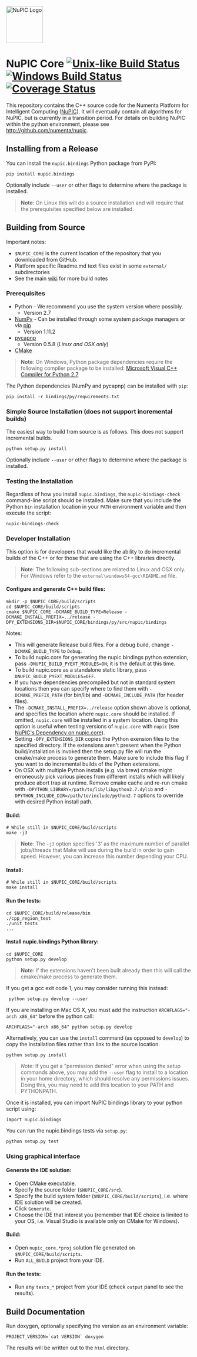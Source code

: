 <img src="http://numenta.org/87b23beb8a4b7dea7d88099bfb28d182.svg" alt="NuPIC Logo" width=100/>

# NuPIC Core [![Unix-like Build Status](https://travis-ci.org/numenta/nupic.core.png?branch=master)](https://travis-ci.org/numenta/nupic.core) [![Windows Build Status](https://ci.appveyor.com/api/projects/status/px32pcil23vunml0/branch/master?svg=true)](https://ci.appveyor.com/project/numenta-ci/nupic-core/branch/master) [![Coverage Status](https://coveralls.io/repos/numenta/nupic.core/badge.png?branch=master)](https://coveralls.io/r/numenta/nupic.core?branch=master)

This repository contains the C++ source code for the Numenta Platform for Intelligent Computing ([NuPIC](http://numenta.org/nupic.html)). It will eventually contain all algorithms for NuPIC, but is currently in a transition period. For details on building NuPIC within the python environment, please see http://github.com/numenta/nupic.

## Installing from a Release

You can install the `nupic.bindings` Python package from PyPI:

    pip install nupic.bindings

Optionally include `--user` or other flags to determine where the package is installed.

> **Note**: On Linux this will do a source installation and will require that the prerequisites specified below are installed.

## Building from Source

Important notes:

 * `$NUPIC_CORE` is the current location of the repository that you downloaded from GitHub.
 * Platform specific Readme.md text files exist in some `external/` subdirectories
 * See the main [wiki](https://github.com/numenta/nupic.core/wiki) for more build notes

### Prerequisites

- Python - We recommend you use the system version where possibly.
    - Version 2.7
- [NumPy](http://www.numpy.org/) - Can be installed through some system package managers or via [pip](https://pip.pypa.io/)
    - Version 1.11.2
- [pycapnp](http://jparyani.github.io/pycapnp/)
    - Version 0.5.8 (_Linux and OSX only_)
- [CMake](http://www.cmake.org/)

> **Note**: On Windows, Python package dependencies require the following compiler package to be installed: [Microsoft Visual C++ Compiler for Python 2.7](https://www.microsoft.com/en-gb/download/details.aspx?id=44266)

The Python dependencies (NumPy and pycapnp) can be installed with `pip`:

    pip install -r bindings/py/requirements.txt

### Simple Source Installation (does not support incremental builds)

The easiest way to build from source is as follows. This does not support incremental builds.

    python setup.py install

Optionally include `--user` or other flags to determine where the package is installed.

### Testing the Installation

Regardless of how you install `nupic.bindings`, the `nupic-bindings-check` command-line script should be installed. Make sure that you include the Python `bin` installation location in your `PATH` environment variable and then execute the script:

    nupic-bindings-check

### Developer Installation

This option is for developers that would like the ability to do incremental builds of the C++ or for those that are using the C++ libraries directly.

> **Note**: The following sub-sections are related to Linux and OSX only. For Windows refer to the `external\windows64-gcc\README.md` file.

#### Configure and generate C++ build files:

    mkdir -p $NUPIC_CORE/build/scripts
    cd $NUPIC_CORE/build/scripts
    cmake $NUPIC_CORE -DCMAKE_BUILD_TYPE=Release -DCMAKE_INSTALL_PREFIX=../release -DPY_EXTENSIONS_DIR=$NUPIC_CORE/bindings/py/src/nupic/bindings

Notes:

- This will generate Release build files. For a debug build, change `-DCMAKE_BUILD_TYPE` to `Debug`.
- To build nupic.core for generating the nupic.bindings python extension, pass `-DNUPIC_BUILD_PYEXT_MODULES=ON`; it is the default at this time.
- To build nupic.core as a standalone static library, pass `-DNUPIC_BUILD_PYEXT_MODULES=OFF`.
- If you have dependencies precompiled but not in standard system locations then you can specify where to find them with `-DCMAKE_PREFIX_PATH` (for bin/lib) and `-DCMAKE_INCLUDE_PATH` (for header files).
- The `-DCMAKE_INSTALL_PREFIX=../release` option shown above is optional, and specifies the location where `nupic.core` should be installed. If omitted, `nupic.core` will be installed in a system location. Using this option is useful when testing versions of `nupic.core` with `nupic` (see [NuPIC's Dependency on nupic.core](https://github.com/numenta/nupic/wiki/NuPIC's-Dependency-on-nupic.core)).
- Setting `-DPY_EXTENSIONS_DIR` copies the Python exension files to the specified directory. If the extensions aren't present when the Python build/installation is invoked then the setup.py file will run the cmake/make process to generate them. Make sure to include this flag if you want to do incremental builds of the Python extensions.
- On OSX with multiple Python installs (e.g. via brew) cmake might erroneously pick various pieces from different installs which will likely produce abort trap at runtime. Remove cmake cache and re-run cmake with  `-DPYTHON_LIBRARY=/path/to/lib/libpython2.7.dylib` and  `-DPYTHON_INCLUDE_DIR=/path/to/include/python2.7` options to override with desired Python install path.

#### Build:

    # While still in $NUPIC_CORE/build/scripts
    make -j3

> **Note**: The `-j3` option specifies '3' as the maximum number of parallel jobs/threads that Make will use during the build in order to gain speed. However, you can increase this number depending your CPU.

#### Install:

    # While still in $NUPIC_CORE/build/scripts
    make install

#### Run the tests:

    cd $NUPIC_CORE/build/release/bin
    ./cpp_region_test
    ./unit_tests
    ...

#### Install nupic.bindings Python library:

    cd $NUPIC_CORE
    python setup.py develop

> **Note**: If the extensions haven't been built already then this will call the cmake/make process to generate them.

If you get a gcc exit code 1, you may consider running this instead:

     python setup.py develop --user

If you are installing on Mac OS X, you must add the instruction `ARCHFLAGS="-arch x86_64"` before the python call:

    ARCHFLAGS="-arch x86_64" python setup.py develop

Alternatively, you can use the `install` command (as opposed to `develop`) to copy the installation files rather than link to the source location.

    python setup.py install

> _Note_: If you get a "permission denied" error when using the setup commands above, you may add the `--user` flag to install to a location in your home directory, which should resolve any permissions issues. Doing this, you may need to add this location to your PATH and PYTHONPATH.

Once it is installed, you can import NuPIC bindings library to your python script using:

    import nupic.bindings

You can run the nupic.bindings tests via `setup.py`:

    python setup.py test

### Using graphical interface

#### Generate the IDE solution:

 * Open CMake executable.
 * Specify the source folder (`$NUPIC_CORE/src`).
 * Specify the build system folder (`$NUPIC_CORE/build/scripts`), i.e. where IDE solution will be created.
 * Click `Generate`.
 * Choose the IDE that interest you (remember that IDE choice is limited to your OS, i.e. Visual Studio is available only on CMake for Windows).

#### Build:

 * Open `nupic_core.*proj` solution file generated on `$NUPIC_CORE/build/scripts`.
 * Run `ALL_BUILD` project from your IDE.

#### Run the tests:

 * Run any `tests_*` project from your IDE (check `output` panel to see the results).

## Build Documentation

Run doxygen, optionally specifying the version as an environment variable:

    PROJECT_VERSION=`cat VERSION` doxygen

The results will be written out to the `html` directory.
